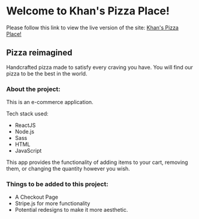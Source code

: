 # Welcome to Khan's Pizza Place!

Please follow this link to view the live version of the site: [Khan's Pizza Place!](https://voltaire01-w.github.io/eCommerce_Food)

## Pizza reimagined

Handcrafted pizza made to satisfy every craving you have. You will find our pizza to be the best in the world.

### About the project:

This is an e-commerce application.

Tech stack used:
- ReactJS
- Node.js
- Sass
- HTML
- JavaScript

This app provides the functionality of adding items to your cart, removing them, or changing the quantity however you wish.

### Things to be added to this project:

- A Checkout Page
- Stripe.js for more functionality
- Potential redesigns to make it more aesthetic.
